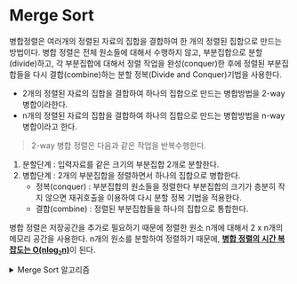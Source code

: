 # Merge Sort

병합정렬은 여러개의 정렬된 자료의 집합을 결합하여 한 개의 정렬된 집합으로 만드는 방법이다. 병합 정렬은 전체 원소들에 대해서 수행하지 않고, 부분집합으로 분할(divide)하고, 각 부분집합에 대해서 정렬 작업을 완성(conquer)한 후에 정렬된 부분집합들을 다시 결합(combine)하는 분할 정복(Divide and Conquer)기법을 사용한다.  
- 2개의 정렬된 자료의 집합을 결합하여 하나의 집합으로 만드는 병합방법을 2-way병합이라한다.  
- n개의 정렬된 자료의 집합을 결합하여 하나의 집합으로 만드는 병합방법을 n-way병합이라고 한다.   

> 2-way 병합 정렬은 다음과 같은 작업을 반복수행한다.  
1. 분할단계 : 입력자료를 같은 크기의 부분집합 2개로 분할한다. 
2. 병합단계 :  2개의 부분집합을 정렬하면서 하나의 집합으로 병합한다. 
    - 정복(conquer) : 부분집합의 원소들을 정렬한다 부분집합의 크기가 층분히 작지 않으면 재귀호출을 이용하여 다시 분할 정복 기법을 적용한다.   
    - 결합(combine) : 정렬된 부분집합들을 하나의 집합으로 통합한다.

병합 정렬은 저장공간을 추가로 필요하기 때문에 정렬한 원소 n개에 대해서 2 x n개의 메모리 공간을 사용한다. n개의 원소를 분할하여 정렬하기 때문에, <u>**병합 정렬의 시간 복잡도는 O(nlog<sub><small>2</small></sub>n)**</u>이 된다.

<details>
<summary>Merge Sort 알고리즘</summary>

```java
class MergeSort{
    private int sorted[] = new int[30];

    public void merge(int ary[], int m, int middle, int n){
        int size= ary.length;
        int i = m;
        int j = middle + 1;
        int k = m;
        while (i<= middle && j <= n){
            if (ary[i] <= ary[j]) sorted[k] = ary[i++];
            else sorted[k] = ary[j++];
            k++;
        }
        if (i>middle){
            for (int t =j; t <= n; t++,k++)
                sorted[k] = ary[t];
        }else{
            for (int t = i; t <= middle; t++, k++)
                sorted[k] = ary[t];
        }

        for (int t = m; t <= n; t++)
            ary[t] = sorted[t];
    }

    public void sort(int a[], int m, int n){
        int middle;
        if(m<n){
            middle = (m+n)/2; // 분할
            sort(a,m,middle); // 정복?
            sort(a,middle+1,n); // 정복
            merge(a,m,middle,n); //결합
        }
    }
```
</details>    
<br>